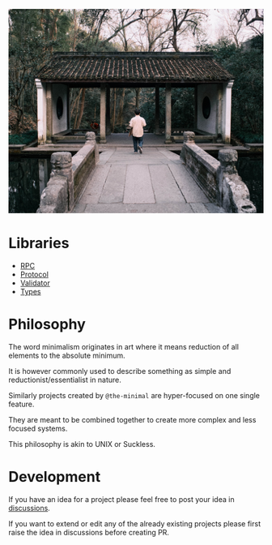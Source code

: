 ![Main image](https://github.com/the-minimal/.github/blob/main/profile/main-image.jpg?raw=true)

# Libraries

- [RPC](https://github.com/the-minimal/rpc)
- [Protocol](https://github.com/the-minimal/protocol)
- [Validator](https://github.com/the-minimal/validator)
- [Types](https://github.com/the-minimal/types)

# Philosophy

The word minimalism originates in art where it means reduction of all elements to the absolute minimum.

It is however commonly used to describe something as simple and reductionist/essentialist in nature. 

Similarly projects created by `@the-minimal` are hyper-focused on one single feature.

They are meant to be combined together to create more complex and less focused systems.

This philosophy is akin to UNIX or Suckless.

# Development

If you have an idea for a project please feel free to post your idea in [discussions](https://github.com/orgs/the-minimal/discussions).

If you want to extend or edit any of the already existing projects please first raise the idea in discussions before creating PR.
